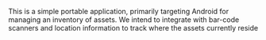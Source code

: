This is a simple portable application, primarily targeting Android for managing an inventory of assets. We intend to integrate with bar-code scanners and location information to track where the assets currently reside